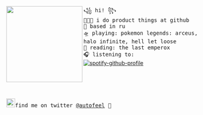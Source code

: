 <img align="left" width="200" src="https://i.postimg.cc/jSbsYbgK/octocat-1607474030530.png"> <samp> ꧁ hi! ꧂<br>
  👩🏼‍💻 i do product things at github <br> 
  🌁 based in ru <br>
  🛸 playing: pokemon legends: arceus, halo infinite, hell let loose  <br>
  📖 reading: the last emperox <br> 
  🎧 listening to: <br> </samp>
[![spotify-github-profile](https://spotify-github-profile.vercel.app/api/view?uid=22thftxib35zraloo4ct2unwa&cover_image=true&theme=novatorem)](https://github.com/kittinan/spotify-github-profile) <br>
<br><br><br><br><br>
<samp><img src="https://img.icons8.com/color/2x/twitter.png" width="23">find me on twitter [@autofeel](https://www.twitter.com/autofeel) 💭
